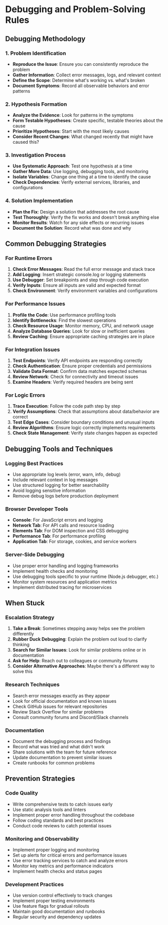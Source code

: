 # Debugging and Problem-Solving Rules

## Debugging Methodology

### 1. Problem Identification
- **Reproduce the Issue**: Ensure you can consistently reproduce the problem
- **Gather Information**: Collect error messages, logs, and relevant context
- **Define the Scope**: Determine what's working vs. what's broken
- **Document Symptoms**: Record all observable behaviors and error patterns

### 2. Hypothesis Formation
- **Analyze the Evidence**: Look for patterns in the symptoms
- **Form Testable Hypotheses**: Create specific, testable theories about the cause
- **Prioritize Hypotheses**: Start with the most likely causes
- **Consider Recent Changes**: What changed recently that might have caused this?

### 3. Investigation Process
- **Use Systematic Approach**: Test one hypothesis at a time
- **Gather More Data**: Use logging, debugging tools, and monitoring
- **Isolate Variables**: Change one thing at a time to identify the cause
- **Check Dependencies**: Verify external services, libraries, and configurations

### 4. Solution Implementation
- **Plan the Fix**: Design a solution that addresses the root cause
- **Test Thoroughly**: Verify the fix works and doesn't break anything else
- **Monitor Results**: Watch for any side effects or recurring issues
- **Document the Solution**: Record what was done and why

## Common Debugging Strategies

### For Runtime Errors
1. **Check Error Messages**: Read the full error message and stack trace
2. **Add Logging**: Insert strategic console.log or logging statements
3. **Use Debugger**: Set breakpoints and step through code execution
4. **Verify Inputs**: Ensure all inputs are valid and expected format
5. **Check Environment**: Verify environment variables and configurations

### For Performance Issues
1. **Profile the Code**: Use performance profiling tools
2. **Identify Bottlenecks**: Find the slowest operations
3. **Check Resource Usage**: Monitor memory, CPU, and network usage
4. **Analyze Database Queries**: Look for slow or inefficient queries
5. **Review Caching**: Ensure appropriate caching strategies are in place

### For Integration Issues
1. **Test Endpoints**: Verify API endpoints are responding correctly
2. **Check Authentication**: Ensure proper credentials and permissions
3. **Validate Data Format**: Confirm data matches expected schemas
4. **Review Network**: Check for connectivity and timeout issues
5. **Examine Headers**: Verify required headers are being sent

### For Logic Errors
1. **Trace Execution**: Follow the code path step by step
2. **Verify Assumptions**: Check that assumptions about data/behavior are correct
3. **Test Edge Cases**: Consider boundary conditions and unusual inputs
4. **Review Algorithms**: Ensure logic correctly implements requirements
5. **Check State Management**: Verify state changes happen as expected

## Debugging Tools and Techniques

### Logging Best Practices
- Use appropriate log levels (error, warn, info, debug)
- Include relevant context in log messages
- Use structured logging for better searchability
- Avoid logging sensitive information
- Remove debug logs before production deployment

### Browser Developer Tools
- **Console**: For JavaScript errors and logging
- **Network Tab**: For API calls and resource loading
- **Elements Tab**: For DOM inspection and CSS debugging
- **Performance Tab**: For performance profiling
- **Application Tab**: For storage, cookies, and service workers

### Server-Side Debugging
- Use proper error handling and logging frameworks
- Implement health checks and monitoring
- Use debugging tools specific to your runtime (Node.js debugger, etc.)
- Monitor system resources and application metrics
- Implement distributed tracing for microservices

## When Stuck

### Escalation Strategy
1. **Take a Break**: Sometimes stepping away helps see the problem differently
2. **Rubber Duck Debugging**: Explain the problem out loud to clarify thinking
3. **Search for Similar Issues**: Look for similar problems online or in documentation
4. **Ask for Help**: Reach out to colleagues or community forums
5. **Consider Alternative Approaches**: Maybe there's a different way to solve this

### Research Techniques
- Search error messages exactly as they appear
- Look for official documentation and known issues
- Check GitHub issues for relevant repositories
- Review Stack Overflow for similar problems
- Consult community forums and Discord/Slack channels

### Documentation
- Document the debugging process and findings
- Record what was tried and what didn't work
- Share solutions with the team for future reference
- Update documentation to prevent similar issues
- Create runbooks for common problems

## Prevention Strategies

### Code Quality
- Write comprehensive tests to catch issues early
- Use static analysis tools and linters
- Implement proper error handling throughout the codebase
- Follow coding standards and best practices
- Conduct code reviews to catch potential issues

### Monitoring and Observability
- Implement proper logging and monitoring
- Set up alerts for critical errors and performance issues
- Use error tracking services to catch and analyze errors
- Monitor key metrics and performance indicators
- Implement health checks and status pages

### Development Practices
- Use version control effectively to track changes
- Implement proper testing environments
- Use feature flags for gradual rollouts
- Maintain good documentation and runbooks
- Regular security and dependency updates
